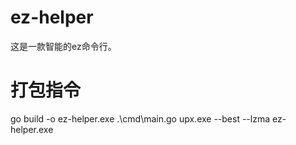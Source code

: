 # ez-helper
这是一款智能的ez命令行。

# 打包指令
go build -o ez-helper.exe .\cmd\main.go
upx.exe --best --lzma ez-helper.exe
